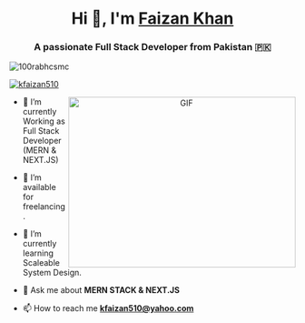 <h1 align="center">Hi 👋, I'm <a href="#" target="blank">
Faizan Khan</a></h1>
<h3 align="center">A passionate Full Stack Developer from Pakistan 🇵🇰</h3>

<p align="left"> <img src="https://komarev.com/ghpvc/?username=kfaizan510&label=Profile%20views&color=0e75b6&style=flat" alt="100rabhcsmc" /> </p>

<p align="left"> <a href="https://www.linkedin.com/in/faizan-khan-0b04a6114/" target="blank"><img src="https://img.shields.io/twitter/follow/kfaizan510?logo=linkedin&style=for-the-badge" alt="kfaizan510" /></a> </p>

<a target="_blank" align="center">
  <img align="right" top="500" height="300" width="400" alt="GIF" src="https://media.giphy.com/media/SWoSkN6DxTszqIKEqv/giphy.gif">
</a>

- 🌱 I’m currently Working as Full Stack Developer (MERN & NEXT.JS)

- 🤝 I’m available for freelancing.

- 🌱 I’m currently learning Scaleable System Design.

- 💬 Ask me about **MERN STACK & NEXT.JS**

- 📫 How to reach me **kfaizan510@yahoo.com**




